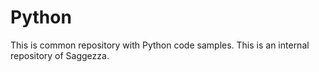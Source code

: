 # Python
This is common repository with Python code samples. This is an internal repository of Saggezza.
